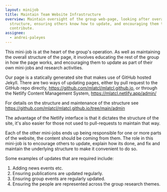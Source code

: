 ```yaml
---
layout: minijob
title: Maintain Team Website Infrastructure
overview: Maintain oversight of the group web-page, looking after overall
  structure, ensuring others know how to update, and encouraging them to
  contribute.
assignee:
  - andrei-paleyes
---
```

This mini-job is at the heart of the group's operation. As well as maintaining the overall structure of the page, it involves educating the rest of the group in how the page works, and encouraging them to update as part of their own mini-jobs and research activities. 

Our page is a statically generated site that makes use of GitHub hosted Jekyll. There are two ways of updating pages, either by pull request to the GitHub repo directly, <https://github.com/mlatcl/mlatcl.github.io>, or through the Netlify Content Management System, <https://mlatcl.netlify.app/admin/>

For details on the structure and maintenance of the structure see <https://github.com/mlatcl/mlatcl.github.io/tree/main/admin>

The advantage of the Netlify interface is that it dictates the structure of the site, it's also easier for those not used to pull-requests to maintain that way.

Each of the other mini-jobs ends up being responsible for one or more parts of the website, the content should be coming from them. The role in this mini-job is to encourage others to update, explain how its done, and fix and maintain the underlying structure to make it convenient to do so. 

Some examples of updates that are required include:

1. Adding news events etc.
2. Ensuring publications are updated regularly.
3. Ensuring group events are regularly updated.
4. Ensuring the people are represented across the group research themes.